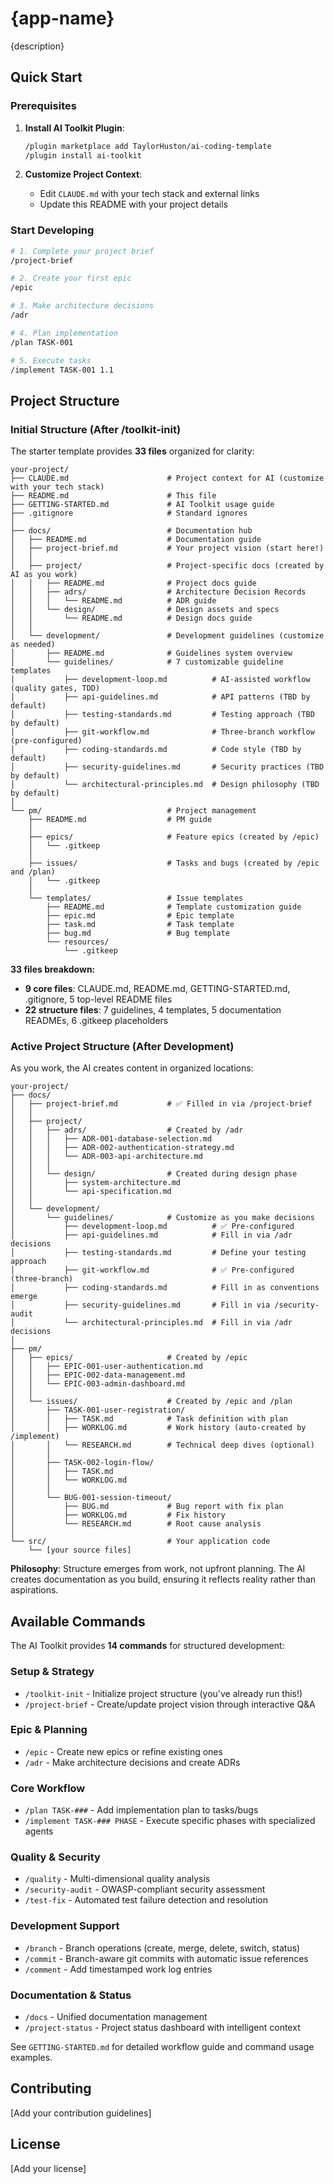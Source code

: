 # {app-name}

{description}

## Quick Start

### Prerequisites

1. **Install AI Toolkit Plugin**:
   ```bash
   /plugin marketplace add TaylorHuston/ai-coding-template
   /plugin install ai-toolkit
   ```

2. **Customize Project Context**:
   - Edit `CLAUDE.md` with your tech stack and external links
   - Update this README with your project details

### Start Developing

```bash
# 1. Complete your project brief
/project-brief

# 2. Create your first epic
/epic

# 3. Make architecture decisions
/adr

# 4. Plan implementation
/plan TASK-001

# 5. Execute tasks
/implement TASK-001 1.1
```

## Project Structure

### Initial Structure (After /toolkit-init)

The starter template provides **33 files** organized for clarity:

```
your-project/
├── CLAUDE.md                      # Project context for AI (customize with your tech stack)
├── README.md                      # This file
├── GETTING-STARTED.md             # AI Toolkit usage guide
├── .gitignore                     # Standard ignores
│
├── docs/                          # Documentation hub
│   ├── README.md                  # Documentation guide
│   ├── project-brief.md           # Your project vision (start here!)
│   │
│   ├── project/                   # Project-specific docs (created by AI as you work)
│   │   ├── README.md              # Project docs guide
│   │   ├── adrs/                  # Architecture Decision Records
│   │   │   └── README.md          # ADR guide
│   │   └── design/                # Design assets and specs
│   │       └── README.md          # Design docs guide
│   │
│   └── development/               # Development guidelines (customize as needed)
│       ├── README.md              # Guidelines system overview
│       └── guidelines/            # 7 customizable guideline templates
│           ├── development-loop.md          # AI-assisted workflow (quality gates, TDD)
│           ├── api-guidelines.md            # API patterns (TBD by default)
│           ├── testing-standards.md         # Testing approach (TBD by default)
│           ├── git-workflow.md              # Three-branch workflow (pre-configured)
│           ├── coding-standards.md          # Code style (TBD by default)
│           ├── security-guidelines.md       # Security practices (TBD by default)
│           └── architectural-principles.md  # Design philosophy (TBD by default)
│
└── pm/                            # Project management
    ├── README.md                  # PM guide
    │
    ├── epics/                     # Feature epics (created by /epic)
    │   └── .gitkeep
    │
    ├── issues/                    # Tasks and bugs (created by /epic and /plan)
    │   └── .gitkeep
    │
    └── templates/                 # Issue templates
        ├── README.md              # Template customization guide
        ├── epic.md                # Epic template
        ├── task.md                # Task template
        ├── bug.md                 # Bug template
        └── resources/
            └── .gitkeep
```

**33 files breakdown:**
- **9 core files**: CLAUDE.md, README.md, GETTING-STARTED.md, .gitignore, 5 top-level README files
- **22 structure files**: 7 guidelines, 4 templates, 5 documentation READMEs, 6 .gitkeep placeholders

### Active Project Structure (After Development)

As you work, the AI creates content in organized locations:

```
your-project/
├── docs/
│   ├── project-brief.md           # ✅ Filled in via /project-brief
│   │
│   ├── project/
│   │   ├── adrs/                  # Created by /adr
│   │   │   ├── ADR-001-database-selection.md
│   │   │   ├── ADR-002-authentication-strategy.md
│   │   │   └── ADR-003-api-architecture.md
│   │   │
│   │   └── design/                # Created during design phase
│   │       ├── system-architecture.md
│   │       └── api-specification.md
│   │
│   └── development/
│       └── guidelines/            # Customize as you make decisions
│           ├── development-loop.md          # ✅ Pre-configured
│           ├── api-guidelines.md            # Fill in via /adr decisions
│           ├── testing-standards.md         # Define your testing approach
│           ├── git-workflow.md              # ✅ Pre-configured (three-branch)
│           ├── coding-standards.md          # Fill in as conventions emerge
│           ├── security-guidelines.md       # Fill in via /security-audit
│           └── architectural-principles.md  # Fill in via /adr decisions
│
├── pm/
│   ├── epics/                     # Created by /epic
│   │   ├── EPIC-001-user-authentication.md
│   │   ├── EPIC-002-data-management.md
│   │   └── EPIC-003-admin-dashboard.md
│   │
│   └── issues/                    # Created by /epic and /plan
│       ├── TASK-001-user-registration/
│       │   ├── TASK.md            # Task definition with plan
│       │   ├── WORKLOG.md         # Work history (auto-created by /implement)
│       │   └── RESEARCH.md        # Technical deep dives (optional)
│       │
│       ├── TASK-002-login-flow/
│       │   ├── TASK.md
│       │   └── WORKLOG.md
│       │
│       └── BUG-001-session-timeout/
│           ├── BUG.md             # Bug report with fix plan
│           ├── WORKLOG.md         # Fix history
│           └── RESEARCH.md        # Root cause analysis
│
└── src/                           # Your application code
    └── [your source files]
```

**Philosophy**: Structure emerges from work, not upfront planning. The AI creates documentation as you build, ensuring it reflects reality rather than aspirations.

## Available Commands

The AI Toolkit provides **14 commands** for structured development:

### Setup & Strategy
- `/toolkit-init` - Initialize project structure (you've already run this!)
- `/project-brief` - Create/update project vision through interactive Q&A

### Epic & Planning
- `/epic` - Create new epics or refine existing ones
- `/adr` - Make architecture decisions and create ADRs

### Core Workflow
- `/plan TASK-###` - Add implementation plan to tasks/bugs
- `/implement TASK-### PHASE` - Execute specific phases with specialized agents

### Quality & Security
- `/quality` - Multi-dimensional quality analysis
- `/security-audit` - OWASP-compliant security assessment
- `/test-fix` - Automated test failure detection and resolution

### Development Support
- `/branch` - Branch operations (create, merge, delete, switch, status)
- `/commit` - Branch-aware git commits with automatic issue references
- `/comment` - Add timestamped work log entries

### Documentation & Status
- `/docs` - Unified documentation management
- `/project-status` - Project status dashboard with intelligent context

See `GETTING-STARTED.md` for detailed workflow guide and command usage examples.

## Contributing

[Add your contribution guidelines]

## License

[Add your license]
